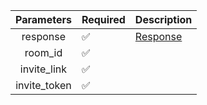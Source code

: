 |  Parameters  | Required           | Description             |
|:------------:|--------------------|-------------------------|
|   response   | :white_check_mark: | [Response](Response.md) |
|   room_id    | :white_check_mark: |                         |
| invite_link  | :white_check_mark: |                         |
| invite_token | :white_check_mark: |                         |